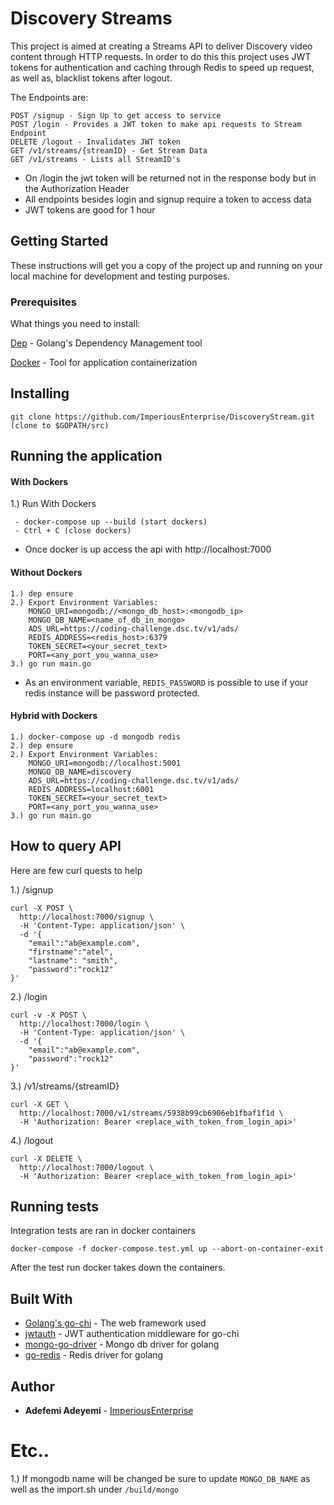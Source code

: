 # Discovery Streams

This project is aimed at creating a Streams API to deliver Discovery video content through HTTP requests.
In order to do this this project uses JWT tokens for authentication and caching through Redis 
to speed up request, as well as, blacklist tokens after logout.

The Endpoints are:

```
POST /signup - Sign Up to get access to service
POST /login - Provides a JWT token to make api requests to Stream Endpoint
DELETE /logout - Invalidates JWT token 
GET /v1/streams/{streamID} - Get Stream Data
GET /v1/streams - Lists all StreamID's
```

* On /login the jwt token will be returned not in the response body but in the Authorization Header
* All endpoints besides login and signup require a token to access data
* JWT tokens are good for 1 hour
## Getting Started

These instructions will get you a copy of the project up and running on your local machine for development and testing purposes.

### Prerequisites

What things you need to install:


[Dep](https://github.com/golang/dep) - Golang's Dependency Management tool

[Docker](https://www.docker.com/products/docker-desktop) - Tool for application containerization


## Installing

```
git clone https://github.com/ImperiousEnterprise/DiscoveryStream.git (clone to $GOPATH/src)
```

## Running the application

#### With Dockers

1.) Run With Dockers
```
 - docker-compose up --build (start dockers)
 - Ctrl + C (close dockers)
```
* Once docker is up access the api with http://localhost:7000


#### Without Dockers

```
1.) dep ensure
2.) Export Environment Variables:
    MONGO_URI=mongodb://<mongo_db_host>:<mongodb_ip>
    MONGO_DB_NAME=<name_of_db_in_mongo>
    ADS_URL=https://coding-challenge.dsc.tv/v1/ads/
    REDIS_ADDRESS=<redis_host>:6379
    TOKEN_SECRET=<your_secret_text>
    PORT=<any_port_you_wanna_use>
3.) go run main.go
```

* As an environment variable, ```REDIS_PASSWORD``` is possible to use if your redis
instance will be password protected.
#### Hybrid with Dockers

```
1.) docker-compose up -d mongodb redis
2.) dep ensure
2.) Export Environment Variables:
    MONGO_URI=mongodb://localhost:5001
    MONGO_DB_NAME=discovery
    ADS_URL=https://coding-challenge.dsc.tv/v1/ads/
    REDIS_ADDRESS=localhost:6001
    TOKEN_SECRET=<your_secret_text>
    PORT=<any_port_you_wanna_use>
3.) go run main.go

```

## How to query API

Here are few curl quests to help

1.) /signup
```
curl -X POST \
  http://localhost:7000/signup \
  -H 'Content-Type: application/json' \
  -d '{
	"email":"ab@example.com",
	"firstname":"atel",
	"lastname": "smith",
	"password":"rock12"
}'
```

2.) /login
```
curl -v -X POST \
  http://localhost:7000/login \
  -H 'Content-Type: application/json' \
  -d '{
	"email":"ab@example.com",
	"password":"rock12"
}'
```

3.) /v1/streams/{streamID}
```
curl -X GET \
  http://localhost:7000/v1/streams/5938b99cb6906eb1fbaf1f1d \
  -H 'Authorization: Bearer <replace_with_token_from_login_api>'
```

4.) /logout
```
curl -X DELETE \
  http://localhost:7000/logout \
  -H 'Authorization: Bearer <replace_with_token_from_login_api>'
  ```

## Running tests

Integration tests are ran in docker containers
```
docker-compose -f docker-compose.test.yml up --abort-on-container-exit
```

After the test run docker takes down the containers.



## Built With

* [Golang's go-chi](https://github.com/go-chi/chi) - The web framework used
* [jwtauth](https://github.com/go-chi/jwtauth) - JWT authentication middleware for go-chi
* [mongo-go-driver](https://github.com/mongo-go-driver) - Mongo db driver for golang
* [go-redis](https://github.com/go-redis/redis) - Redis driver for golang

## Author

* **Adefemi Adeyemi**  - [ImperiousEnterprise](https://github.com/ImperiousEnterprise)



# Etc..

1.) If mongodb name will be changed be sure to update ```MONGO_DB_NAME``` as well as the import.sh under ```/build/mongo```
